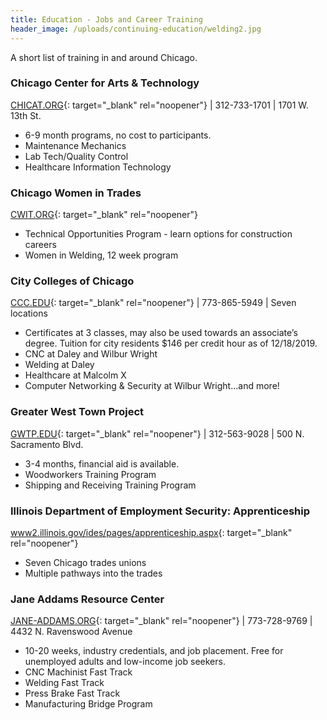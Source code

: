 ```yaml
---
title: Education - Jobs and Career Training
header_image: /uploads/continuing-education/welding2.jpg
---
```


A short list of training in and around Chicago.

### Chicago Center for Arts & Technology

[CHICAT.ORG](http://chicat.org){: target="_blank" rel="noopener"} \| 312-733-1701 \| 1701 W. 13th St.

* 6-9 month programs, no cost to participants.
* Maintenance Mechanics
* Lab Tech/Quality Control
* Healthcare Information Technology

### Chicago Women in Trades

[CWIT.ORG](http://cwit.org){: target="_blank" rel="noopener"}

* Technical Opportunities Program - learn options for construction careers
* Women in Welding, 12 week program

### City Colleges of Chicago

[CCC.EDU](http://ccc.edu){: target="_blank" rel="noopener"} \| 773-865-5949 \| Seven locations

* Certificates at 3 classes, may also be used towards an associate’s degree. Tuition for city residents $146 per credit hour as of 12/18/2019.
* CNC at Daley and Wilbur Wright
* Welding at Daley
* Healthcare at Malcolm X
* Computer Networking & Security at Wilbur Wright…and more\!

### Greater West Town Project

[GWTP.EDU](http://gwtp.edu){: target="_blank" rel="noopener"} \| 312-563-9028 \| 500 N. Sacramento Blvd.

* 3-4 months, financial aid is available.
* Woodworkers Training Program
* Shipping and Receiving Training Program

### Illinois Department of Employment Security: Apprenticeship

[www2.illinois.gov/ides/pages/apprenticeship.aspx](http://www2.illinois.gov/ides/pages/apprenticeship.aspx){: target="_blank" rel="noopener"}

* Seven Chicago trades unions
* Multiple pathways into the trades

### Jane Addams Resource Center

[JANE-ADDAMS.ORG](http://jane-addams.org){: target="_blank" rel="noopener"} \| 773-728-9769 \| 4432 N. Ravenswood Avenue

* 10-20 weeks, industry credentials, and job placement. Free for unemployed adults and low-income job seekers.
* CNC Machinist Fast Track
* Welding Fast Track
* Press Brake Fast Track
* Manufacturing Bridge Program